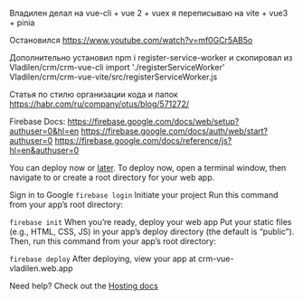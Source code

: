 Владилен делал на vue-cli + vue 2 + vuex
  я переписываю на vite + vue3 + pinia

Остановился
  https://www.youtube.com/watch?v=mf0GCr5AB5o

Дополнительно установил
  npm i register-service-worker
  и скопировал из Vladilen/crm/crm-vue-cli
    import './registerServiceWorker'
    Vladilen/crm/crm-vue-vite/src/registerServiceWorker.js

Статья по стилю организации кода и папок
  https://habr.com/ru/company/otus/blog/571272/

Firebase
  Docs:
    https://firebase.google.com/docs/web/setup?authuser=0&hl=en
    https://firebase.google.com/docs/auth/web/start?authuser=0
    https://firebase.google.com/docs/reference/js?hl=en&authuser=0

  You can deploy now or [later](https://firebase.google.com/docs/hosting/quickstart?authuser=0&hl=en). To deploy now, open a terminal window, then navigate to or create a root directory for your web app.

  Sign in to Google
  `firebase login`
  Initiate your project
  Run this command from your app’s root directory:

  `firebase init`
  When you’re ready, deploy your web app
  Put your static files (e.g., HTML, CSS, JS) in your app’s deploy directory (the default is “public”). Then, run this command from your app’s root directory:

  `firebase deploy`
  After deploying, view your app at crm-vue-vladilen.web.app

  Need help? Check out the [Hosting docs](https://firebase.google.com/docs/hosting/quickstart?authuser=0&hl=en)
